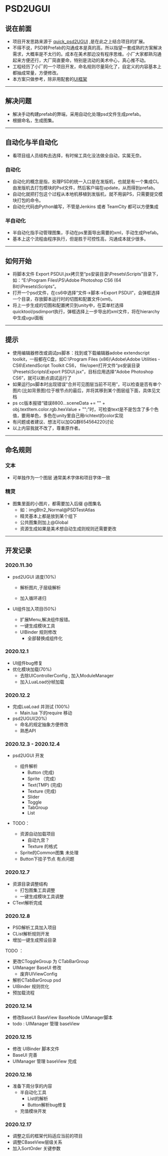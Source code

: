 # PSD2UGUI

## 说在前面

- 项目开发思路来源于 [quick_psd2UGUI](https://github.com/zs9024/quick_psd2ugui) ,是在此之上结合项目的扩展。
- 不得不说，PSD转Prefab的沟通成本是真的高，所以指望一套成熟的方案解决需求，大概率是不太行的。成本在美术那边没有程序思维。小厂大家都熟沟通起来方便还行，大厂简直要命，特别是流动的美术中心，真心推不动。
- 工程经历了小厂的一个项目开发，命名规则尽量简化了，自定义的内容基本上都抽成常量，方便修改。
- 本方案只做参考，除非用配套的[UI框架](https://gitee.com/Yoyo21/game-frame/tree/master/UGUIFrame)

---

## 解决问题

- 解决手动构建prefab的弊端，采用自动化处理psd文件生成prefab。
- 根据命名，生成图集。

---

## 自动化与半自动化

- 看项目组人员结构去选择，有时候工具化没法做全自动，实属无奈。

### 自动化

- 自动化的概念是指，处理PSD的统一入口是在发版机，也就是有一个集成CI。由发版机去打包模块的Psd文件，然后客户端在update，从而得到prefab。
- 自动化就把打包这个过程从本地机移植到发版机，就不用装PS，只需要提交模块打包的命令。
- 自动化代码由Python编写，不管是Jenkins 或者 TeamCity 都可以方便集成

### 半自动化

- 半自动化指手动管理图集，手动在ps里面导出需要的xml，手动生成Prefab。
- 基本上这个流程由程序执行，但是胜于可控性高，沟通成本就少很多。

---

## 如何开始

- 将脚本文件 Export PSDUI.jsx拷贝至“ps安装目录\Presets\Scripts”目录下，如：“E:\Program Files\PS\Adobe Photoshop CS6 (64 Bit)\Presets\Scripts”。
- 打开一个psd文件，在cs6中选择“文件->脚本->Export PSDUI”，会弹框选择一个目录，存放脚本运行时的切图和配置文件(xml)。
- 将上一步生成的切图和配置拷贝到unity中，在菜单栏选择quicktool/psdimport执行，弹框选择上一步导出的xml文件，将在hierarchy中生成ugui面板

---

## 提示

- 使用编辑器修改或调试ps脚本：找到或下载编辑器adobe extendscript toolkit，一般都在C盘，如C:\Program Files (x86)\Adobe\Adobe Utilities - CS6\ExtendScript Toolkit CS6， file/open打开文件“ps安装目录\Presets\Scripts\Export PSDUI.jsx”，目标应用选择“Adobe Photoshop CS6”，就可以断点调试运行了
- 如果运行ps脚本时出现错误“合并可见图层当前不可用”，可以检查是否有单个图片(比如背景图)位于根节点的最后，并将其移到某个图层组下面，具体见文档
- ps cc版本报错“错误8800...sceneData += "" + obj.textItem.color.rgb.hexValue + "";”时，可检查text是不是包含了多个色值，要用单色，多色在unity里自己用richtext的color实现
- 有问题或者建议、想法可以加QQ群654564220讨论
- 以上内容我就不改了，尊重原作者。

---

## 命名规则

### 文本

- 可单独作为一个图层 通常美术字体和项目字体一致

### 精灵

- 图集里面的小图片，都需要加入后缀 @图集名
  - 如：imgBtn2_Normal@PSDTestAtlas
  - 精灵基本上都是放到某个组下
  - 公共图集则加上@Global
  - 资源生成如果是美术想自动生成则规则还需要更改





---

## 开发记录

### 2020.11.30

- psd2UGUI 进度(10%) 

  - 解析图片,子层级解析

  - 加入循环递归

- UI组件加入项目(50%)

  - 扩展Menu,解决组件报错。
  - 一键生成模块工具
  - UIBinder 规则修改
    - 全部替换成组件化

### 2020.12.1

- UI组件bug修复
- 优化模块加载(70%)
  - 去除UIControllerConfig , 加入ModuleManager
  - 加入LuaLoad分帧加载

### 2020.12.2

- 完成LuaLoad 并测试 (100%)
  - Main.lua 下的require 移动
- psd2UGUI(20%)
  - 命名的规定抽象方便修改
  - 熟悉API

### 2020.12.3 - 2020.12.4

- psd2UGUI 开发
  - 组件解析
    - Button (完成)
    - Sprite （完成）
    - Text(TMP) (完成)
    - Texture (完成)
    - Slider
    - Toggle
    - TabGroup
    - List

- TODO：
  - 资源自动加载项目
    - 自动九宫？
    - Texture 的格式
  - Sprite的Common图集 未处理
  - Button下挂子节点 有点问题



### 2020.12.7 

- 资源目录调整结构
  - 打包图集工具调整
  - 一键生成模块工具调整
- CText解析完成

### 2020.12.8

- PSD解析工具加入项目
- CList解析规则开发
- 增加一键生成预设目录



TODO ：

- 更改CToggleGroup 为 CTabBarGroup
- UIManager  BaseUI 修改
  - 废弃UIViewConfig
- 解析CTabBarGroup psd
- UIBinder  规则优化
- 预加载流程



###  2020.12.14

- 修改BaseUI BaseView BaseNode UIManager脚本
- todo : UIManager 管理 baseView

### 2020.12.15

- 修改 UIBinder 脚本文件
- BaseUI  完善
- UIManager 管理 baseView 完成

### 2020.12.16

- 准备下周分享的内容
  - 半自动化工具
    - List的解析
    - Button解析bug修复
  - 充值模块开发

### 2020.12.17

- 调整之后的框架代码适应当前的项目
-  调整CBaseView层级关系
- 加入SortOrder 关键参数

